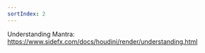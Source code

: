 ```yaml
---
sortIndex: 2
---
```


Understanding Mantra: <https://www.sidefx.com/docs/houdini/render/understanding.html>

